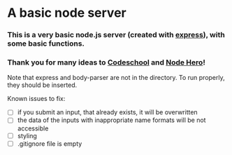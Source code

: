 # A basic node server
### This is a very basic node.js server (created with [express](https://expressjs.com/)), with some basic functions.
### Thank you for many ideas to [Codeschool](https://www.codeschool.com/) and [Node Hero](https://blog.risingstack.com/node-hero-tutorial-getting-started-with-node-js/)!
Note that express and body-parser are not in the directory. To run properly, they should be inserted.

Known issues to fix:
- [ ] if you submit an input, that already exists, it will be overwritten
- [ ] the data of the inputs with inappropriate name formats will be not accessible
- [ ] styling
- [ ] .gitignore file is empty

